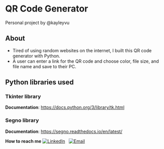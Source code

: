 # QR Code Generator 
Personal project by @kayleyvu

## About
* Tired of using random websites on the internet, I built this QR code generator with Python.
* A user can enter a link for the QR code and choose color, file size, and file name and save to their PC. 

## Python libraries used 
### Tkinter library
**Documentation**: https://docs.python.org/3/library/tk.html 
### Segno library 
**Documentation**: https://segno.readthedocs.io/en/latest/ 

**How to reach me**
[![LinkedIn](https://img.shields.io/badge/LinkedIn-0077b5)](https://www.linkedin.com/in/kayley-vu/)
&nbsp;
[![Email](https://img.shields.io/badge/kayleytvu@gmail.com-red)](mailto:kayleytvu@gmail.com)


